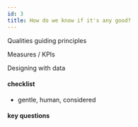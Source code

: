```yaml
---
id: 3
title: How do we know if it's any good? 
---
```


Qualities guiding principles 

Measures / KPIs

Designing with data 

#### checklist


- gentle, human, considered



#### key questions
